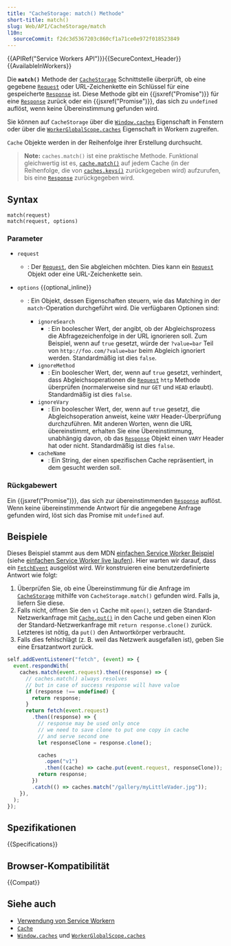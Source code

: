 ```yaml
---
title: "CacheStorage: match() Methode"
short-title: match()
slug: Web/API/CacheStorage/match
l10n:
  sourceCommit: f2dc3d5367203c860cf1a71ce0e972f018523849
---
```


{{APIRef("Service Workers API")}}{{SecureContext_Header}}{{AvailableInWorkers}}

Die **`match()`** Methode der [`CacheStorage`](/de/docs/Web/API/CacheStorage) Schnittstelle überprüft, ob eine gegebene [`Request`](/de/docs/Web/API/Request) oder URL-Zeichenkette ein Schlüssel für eine gespeicherte [`Response`](/de/docs/Web/API/Response) ist. Diese Methode gibt ein {{jsxref("Promise")}} für eine [`Response`](/de/docs/Web/API/Response) zurück oder ein {{jsxref("Promise")}}, das sich zu `undefined` auflöst, wenn keine Übereinstimmung gefunden wird.

Sie können auf `CacheStorage` über die [`Window.caches`](/de/docs/Web/API/Window/caches) Eigenschaft in Fenstern oder über die [`WorkerGlobalScope.caches`](/de/docs/Web/API/WorkerGlobalScope/caches) Eigenschaft in Workern zugreifen.

`Cache` Objekte werden in der Reihenfolge ihrer Erstellung durchsucht.

> **Note:** `caches.match()` ist eine praktische Methode.
> Funktional gleichwertig ist es, [`cache.match()`](/de/docs/Web/API/Cache/match) auf jedem Cache (in der Reihenfolge, die von [`caches.keys()`](/de/docs/Web/API/CacheStorage/keys) zurückgegeben wird) aufzurufen, bis eine [`Response`](/de/docs/Web/API/Response) zurückgegeben wird.

## Syntax

```js-nolint
match(request)
match(request, options)
```

### Parameter

- `request`
  - : Der [`Request`](/de/docs/Web/API/Request), den Sie abgleichen möchten. Dies kann ein [`Request`](/de/docs/Web/API/Request)
    Objekt oder eine URL-Zeichenkette sein.
- `options` {{optional_inline}}

  - : Ein Objekt, dessen Eigenschaften steuern, wie das Matching in der `match`-Operation durchgeführt wird. Die verfügbaren Optionen sind:

    - `ignoreSearch`
      - : Ein boolescher Wert, der angibt, ob der
        Abgleichsprozess die Abfragezeichenfolge in der URL ignorieren soll. Zum Beispiel, wenn auf `true` gesetzt, würde der `?value=bar` Teil von
        `http://foo.com/?value=bar` beim Abgleich ignoriert werden.
        Standardmäßig ist dies `false`.
    - `ignoreMethod`
      - : Ein boolescher Wert, der, wenn auf
        `true` gesetzt, verhindert, dass Abgleichsoperationen die
        [`Request`](/de/docs/Web/API/Request) `http` Methode überprüfen (normalerweise sind nur `GET`
        und `HEAD` erlaubt). Standardmäßig ist dies `false`.
    - `ignoreVary`
      - : Ein boolescher Wert, der, wenn auf
        `true` gesetzt, die Abgleichsoperation anweist, keine `VARY`
        Header-Überprüfung durchzuführen. Mit anderen Worten, wenn die URL übereinstimmt, erhalten Sie eine Übereinstimmung,
        unabhängig davon, ob das [`Response`](/de/docs/Web/API/Response) Objekt einen `VARY`
        Header hat oder nicht. Standardmäßig ist dies `false`.
    - `cacheName`
      - : Ein String, der einen spezifischen
        Cache repräsentiert, in dem gesucht werden soll.

### Rückgabewert

Ein {{jsxref("Promise")}}, das sich zur übereinstimmenden [`Response`](/de/docs/Web/API/Response) auflöst. Wenn
keine übereinstimmende Antwort für die angegebene Anfrage gefunden wird, löst sich das Promise
mit `undefined` auf.

## Beispiele

Dieses Beispiel stammt aus dem MDN [einfachen Service Worker Beispiel](https://github.com/mdn/dom-examples/tree/main/service-worker/simple-service-worker) (siehe [einfachen Service Worker live laufen](https://bncb2v.csb.app/)).
Hier warten wir darauf, dass ein [`FetchEvent`](/de/docs/Web/API/FetchEvent) ausgelöst wird. Wir konstruieren eine benutzerdefinierte Antwort
wie folgt:

1. Überprüfen Sie, ob eine Übereinstimmung für die Anfrage im [`CacheStorage`](/de/docs/Web/API/CacheStorage)
   mithilfe von `CacheStorage.match()` gefunden wird. Falls ja, liefern Sie diese.
2. Falls nicht, öffnen Sie den `v1` Cache mit `open()`, setzen die Standard-Netzwerkanfrage
   mit [`Cache.put()`](/de/docs/Web/API/Cache/put) in den Cache und geben einen
   Klon der Standard-Netzwerkanfrage mit `return response.clone()` zurück. Letzteres
   ist nötig, da `put()` den Antwortkörper verbraucht.
3. Falls dies fehlschlägt (z. B. weil das Netzwerk ausgefallen ist), geben Sie eine
   Ersatzantwort zurück.

```js
self.addEventListener("fetch", (event) => {
  event.respondWith(
    caches.match(event.request).then((response) => {
      // caches.match() always resolves
      // but in case of success response will have value
      if (response !== undefined) {
        return response;
      }
      return fetch(event.request)
        .then((response) => {
          // response may be used only once
          // we need to save clone to put one copy in cache
          // and serve second one
          let responseClone = response.clone();

          caches
            .open("v1")
            .then((cache) => cache.put(event.request, responseClone));
          return response;
        })
        .catch(() => caches.match("/gallery/myLittleVader.jpg"));
    }),
  );
});
```

## Spezifikationen

{{Specifications}}

## Browser-Kompatibilität

{{Compat}}

## Siehe auch

- [Verwendung von Service Workern](/de/docs/Web/API/Service_Worker_API/Using_Service_Workers)
- [`Cache`](/de/docs/Web/API/Cache)
- [`Window.caches`](/de/docs/Web/API/Window/caches) und [`WorkerGlobalScope.caches`](/de/docs/Web/API/WorkerGlobalScope/caches)
